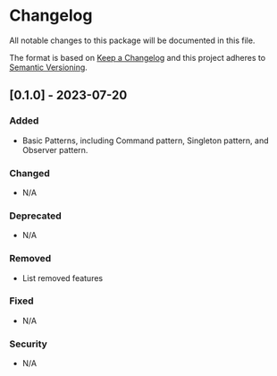 # Changelog
All notable changes to this package will be documented in this file.

The format is based on [Keep a Changelog](http://keepachangelog.com/en/1.0.0/)
and this project adheres to [Semantic Versioning](http://semver.org/spec/v2.0.0.html).

<!-- Headers should be listed in this order: Added, Changed, Deprecated, Removed, Fixed, Security -->
## [0.1.0] - 2023-07-20

### Added 
- Basic Patterns, including Command pattern, Singleton pattern, and Observer pattern.

### Changed 
- N/A

### Deprecated 
- N/A

### Removed 
- List removed features

### Fixed 
- N/A

### Security 
- N/A